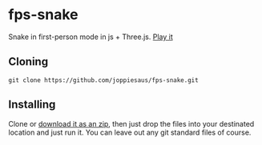 # fps-snake
Snake in first-person mode in js + Three.js.
[Play it](https://joppiesaus.github.io/fps-snake/)

## Cloning
`git clone https://github.com/joppiesaus/fps-snake.git`

## Installing
Clone or [download it as an zip](https://github.com/joppiesaus/fps-snake/archive/master.zip), then just drop the files into your destinated location and just run it. You can leave out any git standard files of course.
